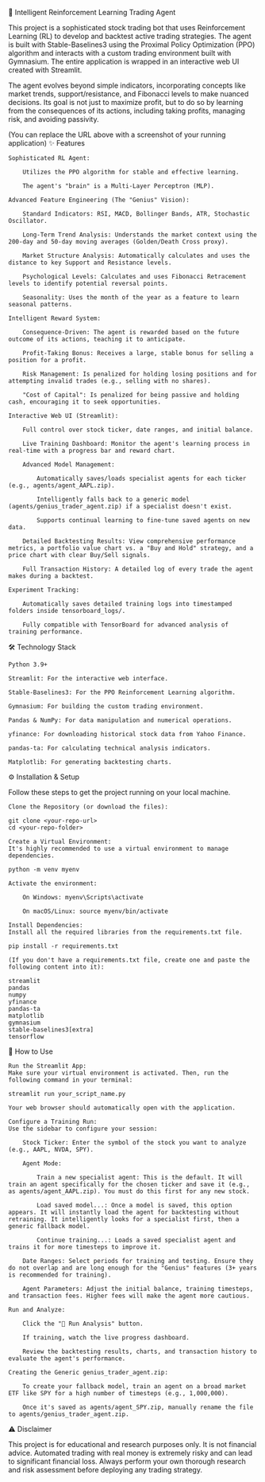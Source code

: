 🧠 Intelligent Reinforcement Learning Trading Agent

This project is a sophisticated stock trading bot that uses Reinforcement Learning (RL) to develop and backtest active trading strategies. The agent is built with Stable-Baselines3 using the Proximal Policy Optimization (PPO) algorithm and interacts with a custom trading environment built with Gymnasium. The entire application is wrapped in an interactive web UI created with Streamlit.

The agent evolves beyond simple indicators, incorporating concepts like market trends, support/resistance, and Fibonacci levels to make nuanced decisions. Its goal is not just to maximize profit, but to do so by learning from the consequences of its actions, including taking profits, managing risk, and avoiding passivity.


(You can replace the URL above with a screenshot of your running application)
✨ Features

    Sophisticated RL Agent:

        Utilizes the PPO algorithm for stable and effective learning.

        The agent's "brain" is a Multi-Layer Perceptron (MLP).

    Advanced Feature Engineering (The "Genius" Vision):

        Standard Indicators: RSI, MACD, Bollinger Bands, ATR, Stochastic Oscillator.

        Long-Term Trend Analysis: Understands the market context using the 200-day and 50-day moving averages (Golden/Death Cross proxy).

        Market Structure Analysis: Automatically calculates and uses the distance to key Support and Resistance levels.

        Psychological Levels: Calculates and uses Fibonacci Retracement levels to identify potential reversal points.

        Seasonality: Uses the month of the year as a feature to learn seasonal patterns.

    Intelligent Reward System:

        Consequence-Driven: The agent is rewarded based on the future outcome of its actions, teaching it to anticipate.

        Profit-Taking Bonus: Receives a large, stable bonus for selling a position for a profit.

        Risk Management: Is penalized for holding losing positions and for attempting invalid trades (e.g., selling with no shares).

        "Cost of Capital": Is penalized for being passive and holding cash, encouraging it to seek opportunities.

    Interactive Web UI (Streamlit):

        Full control over stock ticker, date ranges, and initial balance.

        Live Training Dashboard: Monitor the agent's learning process in real-time with a progress bar and reward chart.

        Advanced Model Management:

            Automatically saves/loads specialist agents for each ticker (e.g., agents/agent_AAPL.zip).

            Intelligently falls back to a generic model (agents/genius_trader_agent.zip) if a specialist doesn't exist.

            Supports continual learning to fine-tune saved agents on new data.

        Detailed Backtesting Results: View comprehensive performance metrics, a portfolio value chart vs. a "Buy and Hold" strategy, and a price chart with clear Buy/Sell signals.

        Full Transaction History: A detailed log of every trade the agent makes during a backtest.

    Experiment Tracking:

        Automatically saves detailed training logs into timestamped folders inside tensorboard_logs/.

        Fully compatible with TensorBoard for advanced analysis of training performance.

🛠️ Technology Stack

    Python 3.9+

    Streamlit: For the interactive web interface.

    Stable-Baselines3: For the PPO Reinforcement Learning algorithm.

    Gymnasium: For building the custom trading environment.

    Pandas & NumPy: For data manipulation and numerical operations.

    yfinance: For downloading historical stock data from Yahoo Finance.

    pandas-ta: For calculating technical analysis indicators.

    Matplotlib: For generating backtesting charts.

⚙️ Installation & Setup

Follow these steps to get the project running on your local machine.

    Clone the Repository (or download the files):

    git clone <your-repo-url>
    cd <your-repo-folder>

    Create a Virtual Environment:
    It's highly recommended to use a virtual environment to manage dependencies.

    python -m venv myenv

    Activate the environment:

        On Windows: myenv\Scripts\activate

        On macOS/Linux: source myenv/bin/activate

    Install Dependencies:
    Install all the required libraries from the requirements.txt file.

    pip install -r requirements.txt

    (If you don't have a requirements.txt file, create one and paste the following content into it):

    streamlit
    pandas
    numpy
    yfinance
    pandas-ta
    matplotlib
    gymnasium
    stable-baselines3[extra]
    tensorflow

🚀 How to Use

    Run the Streamlit App:
    Make sure your virtual environment is activated. Then, run the following command in your terminal:

    streamlit run your_script_name.py

    Your web browser should automatically open with the application.

    Configure a Training Run:
    Use the sidebar to configure your session:

        Stock Ticker: Enter the symbol of the stock you want to analyze (e.g., AAPL, NVDA, SPY).

        Agent Mode:

            Train a new specialist agent: This is the default. It will train an agent specifically for the chosen ticker and save it (e.g., as agents/agent_AAPL.zip). You must do this first for any new stock.

            Load saved model...: Once a model is saved, this option appears. It will instantly load the agent for backtesting without retraining. It intelligently looks for a specialist first, then a generic fallback model.

            Continue training...: Loads a saved specialist agent and trains it for more timesteps to improve it.

        Date Ranges: Select periods for training and testing. Ensure they do not overlap and are long enough for the "Genius" features (3+ years is recommended for training).

        Agent Parameters: Adjust the initial balance, training timesteps, and transaction fees. Higher fees will make the agent more cautious.

    Run and Analyze:

        Click the "🚀 Run Analysis" button.

        If training, watch the live progress dashboard.

        Review the backtesting results, charts, and transaction history to evaluate the agent's performance.

    Creating the Generic genius_trader_agent.zip:

        To create your fallback model, train an agent on a broad market ETF like SPY for a high number of timesteps (e.g., 1,000,000).

        Once it's saved as agents/agent_SPY.zip, manually rename the file to agents/genius_trader_agent.zip.


⚠️ Disclaimer

This project is for educational and research purposes only. It is not financial advice. Automated trading with real money is extremely risky and can lead to significant financial loss. Always perform your own thorough research and risk assessment before deploying any trading strategy.
